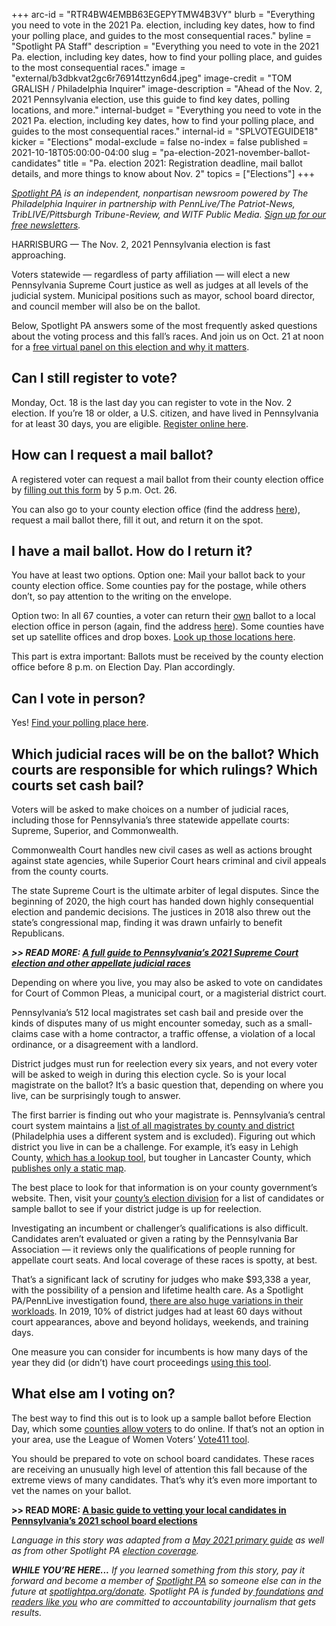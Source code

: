 +++
arc-id = "RTR4BW4EMBB63EGEPYTMW4B3VY"
blurb = "Everything you need to vote in the 2021 Pa. election, including key dates, how to find your polling place, and guides to the most consequential races."
byline = "Spotlight PA Staff"
description = "Everything you need to vote in the 2021 Pa. election, including key dates, how to find your polling place, and guides to the most consequential races."
image = "external/b3dbkvat2gc6r76914ttzyn6d4.jpeg"
image-credit = "TOM GRALISH / Philadelphia Inquirer"
image-description = "Ahead of the Nov. 2, 2021 Pennsylvania election, use this guide to find key dates, polling locations, and more."
internal-budget = "Everything you need to vote in the 2021 Pa. election, including key dates, how to find your polling place, and guides to the most consequential races."
internal-id = "SPLVOTEGUIDE18"
kicker = "Elections"
modal-exclude = false
no-index = false
published = 2021-10-18T05:00:00-04:00
slug = "pa-election-2021-november-ballot-candidates"
title = "Pa. election 2021: Registration deadline, mail ballot details, and more things to know about Nov. 2"
topics = ["Elections"]
+++

<a href="https://www.spotlightpa.org/"><i>Spotlight PA</i></a><i> is an independent, nonpartisan newsroom powered by The Philadelphia Inquirer in partnership with PennLive/The Patriot-News, TribLIVE/Pittsburgh Tribune-Review, and WITF Public Media. </i><a href="https://www.spotlightpa.org/newsletters"><i>Sign up for our free newsletters</i></a><i>.</i>

HARRISBURG — The Nov. 2, 2021 Pennsylvania election is fast approaching.

Voters statewide — regardless of party affiliation — will elect a new Pennsylvania Supreme Court justice as well as judges at all levels of the judicial system. Municipal positions such as mayor, school board director, and council member will also be on the ballot.

Below, Spotlight PA answers some of the most frequently asked questions about the voting process and this fall’s races. And join us on Oct. 21 at noon for a <a href="https://www.spotlightpa.org/news/2021/10/pa-elections-2021-judicial-appellate/">free virtual panel on this election and why it matters</a>.

<script src="https://www.spotlightpa.org/embed.js" async></script><div data-spl-embed-version="1" data-spl-src="https://www.spotlightpa.org/embeds/newsletter/"></div>

## Can I still register to vote?

Monday, Oct. 18 is the last day you can register to vote in the Nov. 2 election. If you’re 18 or older, a U.S. citizen, and have lived in Pennsylvania for at least 30 days, you are eligible. <a href="https://www.pavoterservices.pa.gov/Pages/VoterRegistrationApplication.aspx">Register online here</a>.

## How can I request a mail ballot?

A registered voter can request a mail ballot from their county election office by <a href="https://www.pavoterservices.pa.gov/onlineabsenteeapplication/#/OnlineAbsenteeBegin">filling out this form</a> by 5 p.m. Oct. 26.

You can also go to your county election office (find the address <a href="https://www.vote.pa.gov/Resources/Pages/Contact-Your-Election-Officials.aspx">here</a>), request a mail ballot there, fill it out, and return it on the spot.

## I have a mail ballot. How do I return it?

You have at least two options. Option one: Mail your ballot back to your county election office. Some counties pay for the postage, while others don’t, so pay attention to the writing on the envelope.

Option two: In all 67 counties, a voter can return their <a href="https://www.spotlightpa.org/news/2020/10/pa-who-can-drop-off-mail-absentee-ballots/">own</a> ballot to a local election office in person (again, find the address <a href="https://www.vote.pa.gov/Resources/Pages/Contact-Your-Election-Officials.aspx">here</a>). Some counties have set up satellite offices and drop boxes. <a href="https://www.vote.pa.gov/Voting-in-PA/Pages/Drop-Box.aspx">Look up those locations here</a>.

This part is extra important: Ballots must be received by the county election office before 8 p.m. on Election Day. Plan accordingly.

## Can I vote in person?

Yes! <a href="https://www.pavoterservices.pa.gov/pages/pollingplaceinfo.aspx">Find your polling place here</a>.

## Which judicial races will be on the ballot? Which courts are responsible for which rulings? Which courts set cash bail?

Voters will be asked to make choices on a number of judicial races, including those for Pennsylvania’s three statewide appellate courts: Supreme, Superior, and Commonwealth.

Commonwealth Court handles new civil cases as well as actions brought against state agencies, while Superior Court hears criminal and civil appeals from the county courts.

The state Supreme Court is the ultimate arbiter of legal disputes. Since the beginning of 2020, the high court has handed down highly consequential election and pandemic decisions. The justices in 2018 also threw out the state’s congressional map, finding it was drawn unfairly to benefit Republicans.

<i><b>&gt;&gt; READ MORE: </b></i><a href="https://www.spotlightpa.org/news/2021/10/pa-supreme-court-election-justices-cases-voter-guide/"><i><b>A full guide to Pennsylvania’s 2021 Supreme Court election and other appellate judicial races</b></i></a>

Depending on where you live, you may also be asked to vote on candidates for Court of Common Pleas, a municipal court, or a magisterial district court.

Pennsylvania’s 512 local magistrates set cash bail and preside over the kinds of disputes many of us might encounter someday, such as a small-claims case with a home contractor, a traffic offense, a violation of a local ordinance, or a disagreement with a landlord.

District judges must run for reelection every six years, and not every voter will be asked to weigh in during this election cycle. So is your local magistrate on the ballot? It’s a basic question that, depending on where you live, can be surprisingly tough to answer.

The first barrier is finding out who your magistrate is. Pennsylvania’s central court system maintains a <a href="http://www.pacourts.us/courts/minor-courts/magisterial-district-judges/">list of all magistrates by county and district</a> (Philadelphia uses a different system and is excluded). Figuring out which district you live in can be a challenge. For example, it’s easy in Lehigh County, <a href="https://www.lccpa.org/mdjinfo/mdjlookup">which has a lookup tool</a>, but tougher in Lancaster County, which <a href="https://court.co.lancaster.pa.us/DocumentCenter/View/90/Magisterial-District-Map?bidId=">publishes only a static map</a>.

The best place to look for that information is on your county government’s website. Then, visit your <a href="https://www.votespa.com/Resources/Pages/Contact-Your-Election-Officials.aspx">county’s election division</a> for a list of candidates or sample ballot to see if your district judge is up for reelection.

Investigating an incumbent or challenger’s qualifications is also difficult. Candidates aren’t evaluated or given a rating by the Pennsylvania Bar Association — it reviews only the qualifications of people running for appellate court seats. And local coverage of these races is spotty, at best.

That’s a significant lack of scrutiny for judges who make $93,338 a year, with the possibility of a pension and lifetime health care. As a Spotlight PA/PennLive investigation found, <a href="https://www.spotlightpa.org/news/2020/12/pa-district-judges-investigation-workloads-caseloads-spotlight-pa-pennlive/">there are also huge variations in their workloads</a>. In 2019, 10% of district judges had at least 60 days without court appearances, above and beyond holidays, weekends, and training days.

One measure you can consider for incumbents is how many days of the year they did (or didn’t) have court proceedings <a href="https://www.spotlightpa.org/news/2020/12/pa-district-judge-lookup-county-caseloads-workloads-investigation-spotlight-pa-pennlive/">using this tool</a>.

<script src="https://www.spotlightpa.org/embed.js" async></script><div data-spl-embed-version="1" data-spl-src="https://www.spotlightpa.org/embeds/donate/"></div>

## What else am I voting on?

The best way to find this out is to look up a sample ballot before Election Day, which some <a href="https://www.votespa.com/Resources/Pages/Contact-Your-Election-Officials.aspx">counties allow voters</a> to do online. If that’s not an option in your area, use the League of Women Voters’ <a href="https://www.vote411.org/pennsylvania">Vote411 tool</a>.

You should be prepared to vote on school board candidates. These races are receiving an unusually high level of attention this fall because of the extreme views of many candidates. That’s why it’s even more important to vet the names on your ballot.

<b>&gt;&gt; READ MORE: </b><a href="https://www.spotlightpa.org/news/2021/10/pennsylvania-school-board-meetings-elections-2021-critical-race-theory/"><b>A basic guide to vetting your local candidates in Pennsylvania’s 2021 school board elections</b></a>

<i>Language in this story was adapted from a </i><a href="https://www.spotlightpa.org/news/2021/05/pa-may-2021-primary-questions-answered/"><i>May 2021 primary guide</i></a><i> as well as from other Spotlight PA </i><a href="https://www.spotlightpa.org/topics/elections/"><i>election coverage</i></a><i>.</i>

<i><b>WHILE YOU’RE HERE...</b></i><i> If you learned something from this story, pay it forward and become a member of </i><a href="https://www.spotlightpa.org/"><i>Spotlight PA</i></a><i> so someone else can in the future at </i><a href="http://spotlightpa.org/donate"><i>spotlightpa.org/donate</i></a><i>. Spotlight PA is funded by</i><a href="https://www.spotlightpa.org/support"><i> foundations</i></a><i> </i><a href="https://www.spotlightpa.org/support"><i>and readers like you</i></a><i> who are committed to accountability journalism that gets results.</i>
